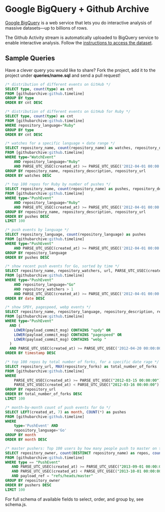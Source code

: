 # Google BigQuery + Github Archive

[Google BigQuery](https://developers.google.com/bigquery/) is a web service that lets you do interactive analysis of massive datasets—up to billions of rows.

The Github Activity stream is automatically uploaded to BigQuery service to enable interactive analysis. Follow the [instructions to access the dataset](http://www.githubarchive.org/).

## Sample Queries

Have a clever query you would like to share? Fork the project, add it to the project under **queries/name.sql** and send a pull request!

```sql
/* distribution of different events on GitHub */
SELECT type, count(type) as cnt
FROM [githubarchive:github.timeline]
GROUP BY type
ORDER BY cnt DESC

/* distribution of different events on GitHub for Ruby */
SELECT type, count(type) as cnt
FROM [githubarchive:github.timeline]
WHERE repository_language="Ruby"
GROUP BY type
ORDER BY cnt DESC

/* watches for a specific language + date range */
SELECT repository_name, count(repository_name) as watches, repository_description, repository_url
FROM [githubarchive:github.timeline]
WHERE type="WatchEvent"
	AND repository_language="Ruby"
	AND PARSE_UTC_USEC(created_at) >= PARSE_UTC_USEC('2012-04-01 00:00:00')
GROUP BY repository_name, repository_description, repository_url
ORDER BY watches DESC

/* top 100 repos for Ruby by number of pushes */
SELECT repository_name, count(repository_name) as pushes, repository_description, repository_url
FROM [githubarchive:github.timeline]
WHERE type="PushEvent"
	AND repository_language="Ruby"
	AND PARSE_UTC_USEC(created_at) >= PARSE_UTC_USEC('2012-04-01 00:00:00')
GROUP BY repository_name, repository_description, repository_url
ORDER BY pushes DESC
LIMIT 100

/* push events by language */
SELECT repository_language, count(repository_language) as pushes
FROM [githubarchive:github.timeline]
WHERE type="PushEvent"
	AND PARSE_UTC_USEC(created_at) >= PARSE_UTC_USEC('2012-04-01 00:00:00')
GROUP BY repository_language
ORDER BY pushes DESC

/* show recent push events for Go, sorted by time */
SELECT repository_name, repository_watchers, url, PARSE_UTC_USEC(created_at) as date
FROM [githubarchive:github.timeline]
WHERE type="PushEvent"
	AND repository_language="Go"
	AND repository_watchers > 1
	AND PARSE_UTC_USEC(created_at) >= PARSE_UTC_USEC('2012-04-01 00:00:00')
ORDER BY date DESC

/* show SPDY, pagespeed, webp events */
SELECT repository_name, repository_language, repository_description, repository_watchers, payload_commit_msg, url, PARSE_UTC_USEC(created_at) as timestamp
FROM [githubarchive:github.timeline]
WHERE type="PushEvent"
  AND (
    LOWER(payload_commit_msg) CONTAINS "spdy" OR
    LOWER(payload_commit_msg) CONTAINS "pagespeed" OR
    LOWER(payload_commit_msg) CONTAINS "webp "
  )
  AND PARSE_UTC_USEC(created_at) >= PARSE_UTC_USEC('2012-04-20 00:00:00')
ORDER BY timestamp DESC

/* top 100 repos by total number of forks, for a specific date rage */
SELECT repository_url, MAX(repository_forks) as total_number_of_forks
FROM [githubarchive:github.timeline]
WHERE
    PARSE_UTC_USEC(created_at) >= PARSE_UTC_USEC("2012-03-15 00:00:00") AND
    PARSE_UTC_USEC(created_at) < PARSE_UTC_USEC("2012-03-16 00:00:00")
GROUP BY repository_url
ORDER BY total_number_of_forks DESC
LIMIT 100

/* month-by-month count of push events for Go */
SELECT LEFT(created_at, 7) as month, COUNT(*) as pushes
FROM [githubarchive:github.timeline]
WHERE
    type='PushEvent' AND
    repository_language='Go'
GROUP BY month
ORDER BY month DESC

/* master pushers: Top 100 users by how many people push to master on the repos they own */
SELECT repository_owner, count(DISTINCT repository_name) as repos, count(DISTINCT actor) as pushers
FROM [githubarchive:github.timeline]
WHERE type == "PushEvent"
   AND PARSE_UTC_USEC(created_at) >= PARSE_UTC_USEC("2013-09-01 00:00:00")
   AND PARSE_UTC_USEC(created_at) < PARSE_UTC_USEC("2013-10-01 00:00:00")
   AND payload_ref = "refs/heads/master"
GROUP BY repository_owner
ORDER BY pushers DESC
LIMIT 100
```

For full schema of available fields to select, order, and group by, see schema.js.
